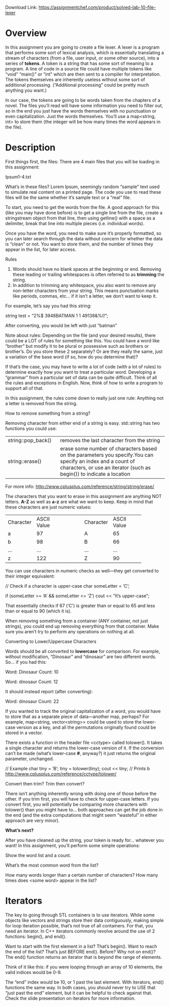 Download Link: https://assignmentchef.com/product/solved-lab-10-file-lexer
<br>
<h1>Overview</h1>

In this assignment you are going to create a file lexer. A lexer is a program that performs some sort of lexical analysis, which is essentially translating a stream of characters (from a file, user input, or some other source), into a series of <strong>tokens</strong>. A token is a string that has some sort of meaning to a program. A line of code in a source file could have multiple tokens like “void” “main()” or “int” which are then sent to a compiler for interpretation. The tokens themselves are inherently useless without some sort of additional processing. (“Additional processing” could be pretty much anything you want.)

In our case, the tokens are going to be words taken from the chapters of a novel. The files you’ll read will have some information you need to filter out, so in the end you just have the words themselves with no punctuation or even capitalization. Just the words themselves. You’ll use a map&lt;string, int&gt; to store them (the integer will be how many times the word appears in the file).

<h1>Description</h1>

First things first, the files: There are 4 main files that you will be loading in this assignment:

Ipsum1-4.txt

What’s in these files? Lorem Ipsum, seemingly random “sample” text used to simulate real content on a printed page. The code you use to read these files will be the same whether it’s sample text or a “real” file.

To start, you need to get the words from the file. A good approach for this (like you may have done before) is to get a single line from the file, create a stringstream object from that line, then using getline() with a space as a delimiter, break that line into multiple pieces (i.e. individual words).

Once you have the word, you need to make sure it’s properly formatted, so you can later search through the data without concern for whether the data is “clean” or not. You want to store them, and the number of times they appear in the list, for later access.

Rules

<ol>

 <li>Words should have no blank spaces at the beginning or end. Removing these leading or trailing whitespaces is often referred to as <strong>trimming</strong> the string.</li>

 <li>In addition to trimming any whitespace, you also want to remove any non-letter characters from your string. This means punctuation marks like periods, commas, etc… if it isn’t a letter, we don’t want to keep it.</li>

</ol>

For example, let’s say you had this string:

string test = “2%$ 3948BATMAN   1 1 49138&amp;%(!”;

After converting, you would be left with just “batman”

Note about rules: Depending on the file (and your desired results), there could be a LOT of rules for something like this. You could have a word like “brother” but modify it to be plural or possessive such as brothers or brother’s. Do you store these 2 separately? Or are they really the same, just a variation of the base word (if so, how do you determine that)?

If that’s the case, you may have to write a lot of code (with a lot of rules) to determine exactly how you want to treat a particular word. Developing a “grammar” from a particular set of data can be quite difficult. Think of all the rules and exceptions in English. Now, think of how to write a program to support all of that.

In this assignment, the rules come down to really just one rule: Anything not a letter is removed from the string.

How to remove something from a string?

Removing character from either end of a string is easy. std::string has two functions you could use:

<table width="0">

 <tbody>

  <tr>

   <td width="156">string::pop_back()</td>

   <td width="456">removes the last character from the string</td>

  </tr>

  <tr>

   <td width="156">string::erase()</td>

   <td width="456">erase some number of characters based on the parameters you specify.You can specify an index and a count of characters, or use an iterator (such as begin()) to indicate a location</td>

  </tr>

 </tbody>

</table>

For more info: <u><a href="http://www.cplusplus.com/reference/string/string/erase/">http://www.cplusplus.com/reference/string/string/erase/</a></u>

The characters that you want to erase in this assignment are anything NOT letters. <strong>A-Z</strong> as well as <strong>a-z</strong> are what we want to keep. Keep in mind that these characters are just numeric values:

<table width="0">

 <tbody>

  <tr>

   <td width="73">Character</td>

   <td width="83">ASCII Value</td>

   <td rowspan="5" width="36">     </td>

   <td width="73">Character</td>

   <td width="82">ASCII Value</td>

  </tr>

  <tr>

   <td width="73">a</td>

   <td width="83">97</td>

   <td width="73">A</td>

   <td width="82">65</td>

  </tr>

  <tr>

   <td width="73">b</td>

   <td width="83">98</td>

   <td width="73">B</td>

   <td width="82">66</td>

  </tr>

  <tr>

   <td width="73">…</td>

   <td width="83">…</td>

   <td width="73">…</td>

   <td width="82">…</td>

  </tr>

  <tr>

   <td width="73">z</td>

   <td width="83">122</td>

   <td width="73">Z</td>

   <td width="82">90</td>

  </tr>

 </tbody>

</table>

You can use characters in numeric checks as well—they get converted to their integer equivalent:

// Check if a character is upper-case char someLetter = ‘C’;

if (someLetter &gt;= ‘A’ &amp;&amp; someLetter &lt;= ‘Z’)     cout &lt;&lt; “It’s upper-case”;

That essentially checks if 67 (‘C’) is greater than or equal to 65 and less than or equal to 90 (which it is).

When removing something from a container (ANY container, not just strings), you could end up removing everything from that container. Make sure you aren’t try to perform any operations on nothing at all.

Converting to Lower/Uppercase Characters

Words should be all converted to <strong>lowercase</strong> for comparison. For example, without modification, “Dinosaur” and “dinosaur” are two different words. So… if you had this:

Word: Dinosaur Count: 10

Word: dinosaur Count: 12

It should instead report (after converting):

Word: dinosaur Count: 22

If you wanted to track the original capitalization of a word, you would have to store that as a separate piece of data—another map, perhaps? For example, map&lt;string, vector&lt;string&gt;&gt; could be used to store the lower-case version as a key, and all the permutations originally found could be stored in a vector.

There exists a function in the header file &lt;cctype&gt; called tolower(). It takes a single character and returns the lower-case version of it. If the conversion can’t be made (what’s lower-case <strong>#</strong>, anyway?) it just returns the original parameter, unchanged.

// Example char tiny = ‘B’; tiny = tolower(tiny); cout &lt;&lt; tiny; // Prints b <u><a href="http://www.cplusplus.com/reference/cctype/tolower/">http://www.cplusplus.com/reference/cctype/tolower/</a></u>

Convert then trim? Trim then convert?

There isn’t anything inherently wrong with doing one of those before the other. If you trim first, you will have to check for upper-case letters. If you convert first, you will potentially be comparing more characters with tolower() than you might have to… both approaches can get the job done in the end (and the extra computations that might seem “wasteful” in either approach are very minor).

<strong>What’s next? </strong>

After you have cleaned up the string, your token is ready for… whatever you want! In this assignment, you’ll perform some simple operations:

Show the word list and a count.

What’s the most common word from the list?

How many words longer than a certain number of characters? How many times does &lt;some word&gt; appear in the list?

<h1>Iterators</h1>

The key to going through STL containers is to use iterators. While some objects like vectors and strings store their data contiguously, making simple for loop iteration possible, that’s not true of all containers. For that, you need an iterator. In C++ iterators commonly revolve around the use of 2 functions: begin(), and end().

Want to start with the first element in a list? That’s begin(). Want to reach the end of the list? That’s just BEFORE end(). Before? Why not on end()? The end() function returns an iterator that is beyond the range of elements.

Think of it like this: if you were looping through an array of 10 elements, the valid indices would be 0-9.

The “end” index would be 10, or 1 past the last element. With iterators, end() functions the same way. In both cases, you should never try to USE that “just past the end” element, but it can be helpful to check against that. Check the slide presentation on iterators for more information.
